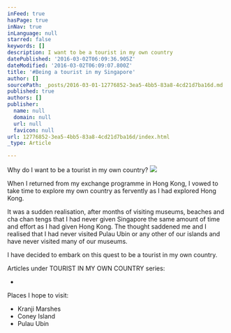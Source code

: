 ```yaml
---
inFeed: true
hasPage: true
inNav: true
inLanguage: null
starred: false
keywords: []
description: I want to be a tourist in my own country
datePublished: '2016-03-02T06:09:36.905Z'
dateModified: '2016-03-02T06:09:07.800Z'
title: '#Being a tourist in my Singapore'
author: []
sourcePath: _posts/2016-03-01-12776852-3ea5-4bb5-83a8-4cd21d7ba16d.md
published: true
authors: []
publisher:
  name: null
  domain: null
  url: null
  favicon: null
url: 12776852-3ea5-4bb5-83a8-4cd21d7ba16d/index.html
_type: Article

---
```

Why do I want to be a tourist in my own country?
![](https://s3-us-west-2.amazonaws.com/the-grid-img/p/a4b1423052ac60f93bb976381f3eae9ea3e6322b.jpg)

When I returned from my exchange programme in Hong Kong, I vowed to take time to explore my own country as fervently as I had explored Hong Kong. 

It was a sudden realisation, after months of visiting museums, beaches and cha chan tengs that I had never given Singapore the same amount of time and effort as I had given Hong Kong. The thought saddened me and I realised that I had never visited Pulau Ubin or any other of our islands and have never visited many of our museums. 

I have decided to embark on this quest to be a tourist in my own country. 

Articles under TOURIST IN MY OWN COUNTRY series:

-

Places I hope to visit:

* Kranji Marshes
* Coney Island
* Pulau Ubin